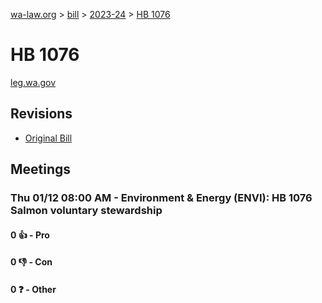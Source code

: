 [wa-law.org](/) > [bill](/bill/) > [2023-24](/bill/2023-24/) > [HB 1076](/bill/2023-24/hb/1076/)

# HB 1076
[leg.wa.gov](https://app.leg.wa.gov/billsummary?BillNumber=1076&Year=2023&Initiative=false)

## Revisions
* [Original Bill](1/)

## Meetings
### Thu 01/12 08:00 AM - Environment & Energy (ENVI): HB 1076 Salmon voluntary stewardship
#### 0 👍 - Pro

#### 0 👎 - Con

#### 0 ❓ - Other
